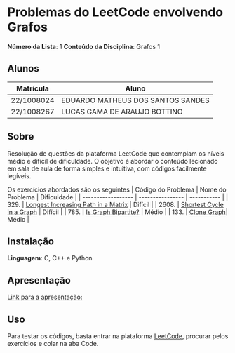 # Problemas do LeetCode envolvendo Grafos

**Número da Lista**: 1
**Conteúdo da Disciplina**: Grafos 1

## Alunos
|Matrícula | Aluno |
| -- | -- |
| 22/1008024  |  EDUARDO MATHEUS DOS SANTOS SANDES |
| 22/1008267  |  LUCAS GAMA DE ARAUJO BOTTINO |


## Sobre 
Resolução de questões da plataforma LeetCode que contemplam os níveis médio e difícil de dificuldade.
O objetivo é abordar o conteúdo lecionado em sala de aula de forma simples e intuitiva, com códigos facilmente legíveis.

Os exercícios abordados são os seguintes
| Código do Problema | Nome do Problema | Dificuldade |
| ------------------ | ---------------- | ----------- |
| 329. | [Longest Increasing Path in a Matrix](https://leetcode.com/problems/longest-increasing-path-in-a-matrix/description/) | Difícil |
| 2608. | [Shortest Cycle in a Graph](https://leetcode.com/problems/shortest-cycle-in-a-graph/description/) | Difícil |
| 785. | [Is Graph Bipartite?](https://leetcode.com/problems/is-graph-bipartite/description/) | Médio |
| 133. | [Clone Graph](https://leetcode.com/problems/clone-graph/description/)| Médio |

## Instalação 
**Linguagem**: C, C++ e Python

## Apresentação
[Link para a apresentação:](https://youtu.be/HSoFKobdiZM)

## Uso 
Para testar os códigos, basta entrar na plataforma [LeetCode](https://leetcode.com/), procurar pelos exercícios e colar na aba Code.




